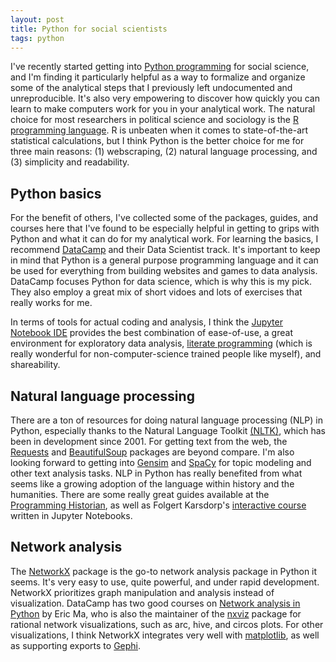 ```yaml
---
layout: post
title: Python for social scientists
tags: python
---
```


I've recently started getting into [Python programming](https://www.python.org/) for social science, and I'm finding it particularly helpful as a way to formalize and organize some of the analytical steps that I previously left undocumented and unreproducible. It's also very empowering to discover how quickly you can learn to make computers work for you in your analytical work. The natural choice for most researchers in political science and sociology is the [R programming language](https://www.r-project.org/). R is unbeaten when it comes to state-of-the-art statistical calculations, but I think Python is the better choice for me for three main reasons: (1) webscraping, (2) natural language processing, and (3) simplicity and readability.

## Python basics

For the benefit of others, I've collected some of the packages, guides, and courses here that I've found to be especially helpful in getting to grips with Python and what it can do for my analytical work. For learning the basics, I recommend [DataCamp](https://www.datacamp.com/) and their Data Scientist track. It's important to keep in mind that Python is a general purpose programming language and it can be used for everything from building websites and games to data analysis. DataCamp focuses Python for data science, which is why this is my pick. They also employ a great mix of short vidoes and lots of exercises that really works for me.

In terms of  tools for actual coding and analysis, I think the [Jupyter Notebook IDE](http://jupyter.org/) provides the best combination of ease-of-use, a great environment for exploratory data analysis, [literate programming](https://en.wikipedia.org/wiki/Literate_programming) (which is really wonderful for non-computer-science trained people like myself), and shareability.

## Natural language processing

There are a ton of resources for doing natural language processing (NLP) in Python, especially thanks to the Natural Language Toolkit [(NLTK)](http://www.nltk.org/), which has been in development since 2001. For getting text from the web, the [Requests](http://docs.python-requests.org/en/master/) and [BeautifulSoup](https://www.crummy.com/software/BeautifulSoup/) packages are beyond compare. I'm also looking forward to getting into [Gensim](https://radimrehurek.com/gensim/) and [SpaCy](https://spacy.io/) for topic modeling and other text analysis tasks. NLP in Python has really benefited from what seems like a growing adoption of the language within history and the humanities. There are some really great guides available at the [Programming Historian](https://programminghistorian.org/), as well as Folgert Karsdorp's [interactive course](http://www.karsdorp.io/python-course/) written in Jupyter Notebooks.

## Network analysis

The [NetworkX](https://networkx.github.io/) package is the go-to network analysis package in Python it seems. It's very easy to use, quite powerful, and under rapid development. NetworkX prioritizes graph manipulation and analysis instead of visualization. DataCamp has two good courses on [Network analysis in Python](https://www.datacamp.com/courses/network-analysis-in-python-part-1) by Eric Ma, who is also the maintainer of the [nxviz](http://nxviz.readthedocs.io/en/latest/) package for rational network visualizations, such as arc, hive, and circos plots. For other visualizations, I think NetworkX integrates very well with [matplotlib](https://matplotlib.org/), as well as supporting exports to [Gephi](https://gephi.org/).
